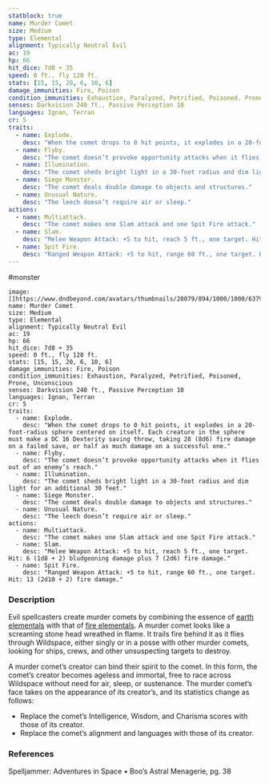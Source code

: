 ```yaml
---
statblock: true
name: Murder Comet
size: Medium
type: Elemental
alignment: Typically Neutral Evil
ac: 19
hp: 66
hit_dice: 7d8 + 35
speed: 0 ft., fly 120 ft.
stats: [15, 15, 20, 6, 10, 6]
damage_immunities: Fire, Poison
condition_immunities: Exhaustion, Paralyzed, Petrified, Poisoned, Prone, Unconscious
senses: Darkvision 240 ft., Passive Perception 10
languages: Ignan, Terran
cr: 5
traits:
  - name: Explode.
    desc: "When the comet drops to 0 hit points, it explodes in a 20-foot-radius sphere centered on itself. Each creature in the sphere must make a DC 16 Dexterity saving throw, taking 28 (8d6) fire damage on a failed save, or half as much damage on a successful one."
  - name: Flyby.
    desc: "The comet doesn’t provoke opportunity attacks when it flies out of an enemy’s reach."
  - name: Illumination.
    desc: "The comet sheds bright light in a 30-foot radius and dim light for an additional 30 feet."
  - name: Siege Monster.
    desc: "The comet deals double damage to objects and structures."
  - name: Unusual Nature.
    desc: "The leech doesn’t require air or sleep."
actions:
  - name: Multiattack.
    desc: "The comet makes one Slam attack and one Spit Fire attack."
  - name: Slam.
    desc: "Melee Weapon Attack: +5 to hit, reach 5 ft., one target. Hit: 6 (1d8 + 2) bludgeoning damage plus 7 (2d6) fire damage."
  - name: Spit Fire.
    desc: "Ranged Weapon Attack: +5 to hit, range 60 ft., one target. Hit: 13 (2d10 + 2) fire damage."
---
```

#monster 

```statblock
image: [[https://www.dndbeyond.com/avatars/thumbnails/28079/894/1000/1000/637961800881115372.jpeg]]
name: Murder Comet
size: Medium
type: Elemental
alignment: Typically Neutral Evil
ac: 19
hp: 66
hit_dice: 7d8 + 35
speed: 0 ft., fly 120 ft.
stats: [15, 15, 20, 6, 10, 6]
damage_immunities: Fire, Poison
condition_immunities: Exhaustion, Paralyzed, Petrified, Poisoned, Prone, Unconscious
senses: Darkvision 240 ft., Passive Perception 10
languages: Ignan, Terran
cr: 5
traits:
  - name: Explode.
    desc: "When the comet drops to 0 hit points, it explodes in a 20-foot-radius sphere centered on itself. Each creature in the sphere must make a DC 16 Dexterity saving throw, taking 28 (8d6) fire damage on a failed save, or half as much damage on a successful one."
  - name: Flyby.
    desc: "The comet doesn’t provoke opportunity attacks when it flies out of an enemy’s reach."
  - name: Illumination.
    desc: "The comet sheds bright light in a 30-foot radius and dim light for an additional 30 feet."
  - name: Siege Monster.
    desc: "The comet deals double damage to objects and structures."
  - name: Unusual Nature.
    desc: "The leech doesn’t require air or sleep."
actions:
  - name: Multiattack.
    desc: "The comet makes one Slam attack and one Spit Fire attack."
  - name: Slam.
    desc: "Melee Weapon Attack: +5 to hit, reach 5 ft., one target. Hit: 6 (1d8 + 2) bludgeoning damage plus 7 (2d6) fire damage."
  - name: Spit Fire.
    desc: "Ranged Weapon Attack: +5 to hit, range 60 ft., one target. Hit: 13 (2d10 + 2) fire damage."
```

### Description

Evil spellcasters create murder comets by combining the essence of [earth elementals](https://www.dndbeyond.com/monsters/16853-earth-elemental) with that of [fire elementals](https://www.dndbeyond.com/monsters/16861-fire-elemental). A murder comet looks like a screaming stone head wreathed in flame. It trails fire behind it as it flies through Wildspace, either singly or in a posse with other murder comets, looking for ships, crews, and other unsuspecting targets to destroy.

A murder comet’s creator can bind their spirit to the comet. In this form, the comet’s creator becomes ageless and immortal, free to race across Wildspace without need for air, sleep, or sustenance. The murder comet’s face takes on the appearance of its creator’s, and its statistics change as follows:
-   Replace the comet’s Intelligence, Wisdom, and Charisma scores with those of its creator.
-   Replace the comet’s alignment and languages with those of its creator.

### References

Spelljammer: Adventures in Space • Boo’s Astral Menagerie, pg. 38
